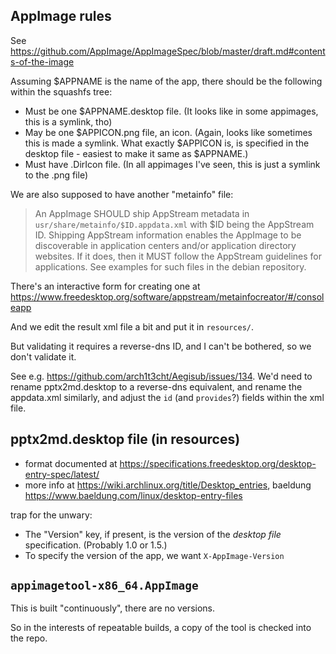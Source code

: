 
## AppImage rules

See <https://github.com/AppImage/AppImageSpec/blob/master/draft.md#contents-of-the-image>

Assuming $APPNAME is the name of the app, there should be the following within the squashfs tree:

- Must be one $APPNAME.desktop file. (It looks like in some appimages, this is a symlink, tho)
- May be one $APPICON.png file, an icon. (Again, looks like sometimes this is made a symlink.
  What exactly $APPICON is, is specified in the desktop file - easiest to make it same as $APPNAME.)
- Must have .DirIcon file. (In all appimages I've seen, this is just a symlink to the .png file)

We are also supposed to have another "metainfo" file:

> An AppImage SHOULD ship AppStream metadata in
> `usr/share/metainfo/$ID.appdata.xml` with $ID being the AppStream ID. Shipping
> AppStream information enables the AppImage to be discoverable in application
> centers and/or application directory websites. If it does, then it MUST
> follow the AppStream guidelines for applications. See examples for such files
> in the debian repository.

There's an interactive form for creating one at <https://www.freedesktop.org/software/appstream/metainfocreator/#/consoleapp>

And we edit the result xml file a bit and put it in `resources/`.

But validating it requires a reverse-dns ID, and I can't be bothered, so we don't
validate it.

See e.g. <https://github.com/arch1t3cht/Aegisub/issues/134>. We'd need to rename pptx2md.desktop
to a reverse-dns equivalent, and rename the appdata.xml similarly, and adjust the `id` (and `provides`?)
fields within the xml file.

## pptx2md.desktop file (in resources)

- format documented at <https://specifications.freedesktop.org/desktop-entry-spec/latest/>
- more info at <https://wiki.archlinux.org/title/Desktop_entries>,
  baeldung <https://www.baeldung.com/linux/desktop-entry-files>

trap for the unwary:

- The "Version" key, if present, is the version of the _desktop file_ specification.
  (Probably 1.0 or 1.5.)
- To specify the version of the app, we want `X-AppImage-Version`

## `appimagetool-x86_64.AppImage`

This is built "continuously", there are no versions.

So in the interests of repeatable builds, a copy of the tool is checked into the repo.



